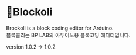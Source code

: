 # 🥦Blockoli
Brockoli is a block coding editor for Arduino.\
블록콜리는 BP LAB의 아두이노용 블록코딩 에디터입니다.

version 1.0.2 -> 1.0.2